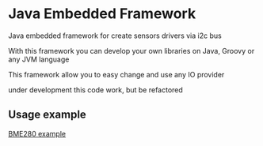 # Java Embedded Framework

Java embedded framework for create sensors drivers via i2c bus

With this framework you can develop your own libraries on Java, Groovy or any JVM language

This framework allow you to easy change and use any IO provider

under development
this code work, but be refactored

## Usage example
[BME280 example](src/test/java/ua/kovel/java/i2c/devices/BME280Test.java)
